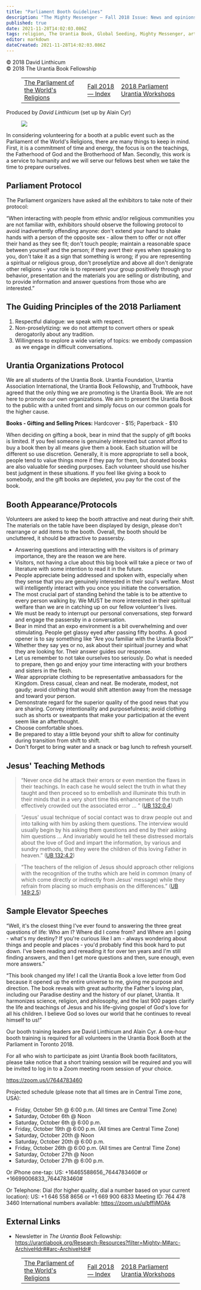 ```yaml
---
title: "Parliament Booth Guidelines"
description: "The Mighty Messenger — Fall 2018 Issue: News and opinions for Readers of The Urantia Book"
published: true
date: 2021-11-28T14:02:03.086Z
tags: religion, The Urantia Book, Global Seeding, Mighty Messenger, article
editor: markdown
dateCreated: 2021-11-28T14:02:03.086Z
---
```


<p class="v-card v-sheet theme--light grey lighten-3 px-2">© 2018 David Linthicum<br>© 2018 The Urantia Book Fellowship</p>
<figure class="table chapter-navigator">
  <table>
    <tbody>
      <tr>
        <td>
        <a href="/en/article/Cristina_Seaborn/The_Parliament_of_Worlds_Religions">
          <span class="pr-2">The Parliament of the World's Religions</span><span class="mdi mdi-arrow-right-drop-circle"></span>
        </a>
        </td>
        <td>
        <a href="/en/index/articles_mighty_messenger#fall-2018">
          <span class="mdi mdi-book-open-variant"></span><span class="pl-2">Fall 2018 — Index</span>
        </a>
        </td>
        <td>
        <a href="/en/article/2018_Parliament_Urantia_Workshops">
          <span class="pr-2">2018 Parliament Urantia Workshops</span><span class="mdi mdi-arrow-right-drop-circle"></span>
        </a>
        </td>
      </tr>
    </tbody>
  </table>
</figure>



Produced by _David Linthicum_ (set up by Alain Cyr)

<figure id="Figure_1" class="image urantiapedia image-style-align-left">
<img src="/image/article/The_Mighty_Messenger/2018_Fall/David_Linthicum.jpg">
</figure>

In considering volunteering for a booth at a public event such as the Parliament of the World's Religions, there are many things to keep in mind. First, it is a commitment of time and energy, the focus is on the teachings, the Fatherhood of God and the Brotherhood of Man. Secondly, this work is a service to humanity and we will serve our fellows best when we take the time to prepare ourselves. 

## Parliament Protocol 

The Parliament organizers have asked all the exhibitors to take note of their protocol:  

“When interacting with people from ethnic and/or religious communities you are not familiar with, exhibitors should observe the following protocol to avoid inadvertently offending anyone: don't extend your hand to shake hands with a person of the opposite sex - allow them to offer or not offer their hand as they see fit; don't touch people; maintain a reasonable space between yourself and the person; if they avert their eyes when speaking to you, don't take it as a sign that something is wrong; if you are representing a spiritual or religious group, don't proselytize and above all don't denigrate other religions - your role is to represent your group positively through your behavior, presentation and the materials you are selling or distributing, and to provide information and answer questions from those who are interested.”

## The Guiding Principles of the 2018 Parliament

1. Respectful dialogue: we speak with respect.
2. Non-proselytizing: we do not attempt to convert others or speak derogatorily about any tradition.
3. Willingness to explore a wide variety of topics: we embody compassion as we engage in difficult conversations.

## Urantia Organizations Protocol

We are all students of the Urantia Book. Urantia Foundation, Urantia Association International, the Urantia Book Fellowship, and Truthbook, have agreed that the only thing we are promoting is the Urantia Book. We are not here to promote our own organizations. We aim to present the Urantia Book to the public with a united front and simply focus on our common goals for the higher cause.

**Books - Gifting and Selling Prices:**
Hardcover - $15; Paperback - $10

When deciding on gifting a book, bear in mind that the supply of gift books is limited. If you feel someone is genuinely interested but cannot afford to buy a book then by all means give them a book. Each situation will be different so use discretion. Generally, it is more appropriate to sell a book, people tend to value things more if they pay for them, but donated books are also valuable for seeding purposes. Each volunteer should use his/her best judgment in these situations. If you feel like giving a book to somebody, and the gift books are depleted, you pay for the cost of the book.

## Booth Appearance/Protocols

Volunteers are asked to keep the booth attractive and neat during their shift. The materials on the table have been displayed by design, please don't rearrange or add items to the booth. Overall, the booth should be uncluttered, it should be attractive to passersby.

- Answering questions and interacting with  the visitors is of primary importance, they are the reason we are here.
- Visitors, not having a clue about this big book will take a piece or two of literature with some intention to read it in the future.
- People appreciate being addressed and spoken with, especially when they sense that you are genuinely interested in their soul's welfare. Most will intelligently interact with you once you initiate the conversation.
- The most crucial part of standing behind the table is to be attentive to every person walking by. We MUST be more interested in their spiritual welfare than we are in catching up on our fellow volunteer's lives.
- We must be ready to interrupt our personal conversations, step forward and engage the passersby in a conversation.
- Bear in mind that an expo environment is a bit overwhelming and over stimulating. People get glassy eyed after passing fifty booths. A good opener is to say something like “Are you familiar with the Urantia Book?”
- Whether they say yes or no, ask about their spiritual journey and what they are looking for. Their answer guides our response.
- Let us remember to not take ourselves too seriously. Do what is needed to prepare, then go and enjoy your time interacting with your brothers and sisters in the flesh.
- Wear appropriate clothing to be representative ambassadors for the Kingdom. Dress casual, clean and neat. Be moderate, modest, not gaudy; avoid clothing that would shift attention away from the message and toward your person.
- Demonstrate regard for the superior quality of the good news that you are sharing. Convey intentionality and purposefulness; avoid clothing such as shorts or sweatpants that make your participation at the event seem like an afterthought.
- Choose comfortable shoes.
- Be prepared to stay a little beyond your shift to allow for continuity during transition from shift to shift.
- Don't forget to bring water and a snack or bag lunch to refresh yourself. 

## Jesus' Teaching Methods

> “Never once did he attack their errors or even mention the flaws in their teachings. In each case he would select the truth in what they taught and then proceed so to embellish and illuminate this truth in their minds that in a very short time this enhancement of the truth effectively crowded out the associated error ... ” ([UB 132:0.4](/en/The_Urantia_Book/132#p0_4))

> “Jesus' usual technique of social contact was to draw people out and into talking with him by asking them questions. The interview would usually begin by his asking them questions and end by their asking him questions ... And invariably would he tell these distressed mortals about the love of God and impart the information, by various and sundry methods, that they were the children of this loving Father in heaven.” ([UB 132:4.2](/en/The_Urantia_Book/132#p4_2))

> “The teachers of the religion of Jesus should approach other religions with the recognition of the truths which are held in common (many of which come directly or indirectly from Jesus' message) while they refrain from placing so much emphasis on the differences.” ([UB 149:2.5](/en/The_Urantia_Book/149#p2_5))

## Sample Elevator Speeches

“Well, it's the closest thing I've ever found to answering the three great questions of life: Who am I? Where did I come from? and Where am I going - what's my destiny? If you're curious like I am - always wondering about things and people and places - you'd probably find this book hard to put down. I've been reading and rereading it for over ten years and I'm still finding answers, and then I get more questions and then, sure enough, even more answers.”

“This book changed my life! I call the Urantia Book a love letter from God because it opened up the entire universe to me, giving me purpose and direction. The book reveals with great authority the Father's loving plan, including our Paradise destiny and the history of our planet, Urantia. It harmonizes science, religion, and philosophy, and the last 900 pages clarify the life and teachings of Jesus and his life-giving gospel of God's love for all his children. I believe God so loves our world that he continues to reveal himself to us!” 

Our booth training leaders are David Linthicum and Alain Cyr. A one-hour booth training is required for all volunteers in the Urantia Book Booth at the Parliament in Toronto 2018.

For all who wish to participate as joint Urantia Book booth facilitators, please take notice that a short training session will be required and you will be invited to log in to a Zoom meeting room session of your choice.

https://zoom.us/j/7644783460

Projected schedule (please note that all times are in Central Time zone, USA):
- Friday, October 5th @ 6:00 p.m. (All times are Central Time Zone)
- Saturday, October 6th @ Noon
- Saturday, October 6th @ 6:00 p.m.
- Friday, October 19th @ 6:00 p.m. (All times are Central Time Zone)
- Saturday, October 20th @ Noon
- Saturday, October 20th @ 6:00 p.m.
- Friday, October 26th @ 6:00 p.m. (All times  are Central Time Zone)
- Saturday, October 27th @ Noon
- Saturday, October 27th @ 6:00 p.m.

Or iPhone one-tap:
US: +16465588656,,7644783460# or
+16699006833,,7644783460# 

Or Telephone:
Dial (for higher quality, dial a number based on your current location):
US: +1 646 558 8656 or +1 669 900 6833
Meeting ID: 764 478 3460
International numbers available: https://zoom.us/u/bffljM0Ak 

## External Links

* Newsletter in _The Urantia Book_ Fellowship: https://urantiabook.org/Research-Resources?filter=Mighty-M#arc-ArchiveHdr##arc-ArchiveHdr#

<figure class="table chapter-navigator">
  <table>
    <tbody>
      <tr>
        <td>
        <a href="/en/article/Cristina_Seaborn/The_Parliament_of_Worlds_Religions">
          <span class="pr-2">The Parliament of the World's Religions</span><span class="mdi mdi-arrow-right-drop-circle"></span>
        </a>
        </td>
        <td>
        <a href="/en/index/articles_mighty_messenger#fall-2018">
          <span class="mdi mdi-book-open-variant"></span><span class="pl-2">Fall 2018 — Index</span>
        </a>
        </td>
        <td>
        <a href="/en/article/2018_Parliament_Urantia_Workshops">
          <span class="pr-2">2018 Parliament Urantia Workshops</span><span class="mdi mdi-arrow-right-drop-circle"></span>
        </a>
        </td>
      </tr>
    </tbody>
  </table>
</figure>